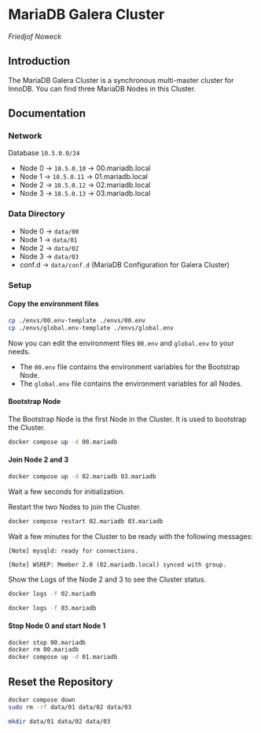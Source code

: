 # MariaDB Galera Cluster
_Friedjof Noweck_

## Introduction
The MariaDB Galera Cluster is a synchronous multi-master cluster for InnoDB.
You can find three MariaDB Nodes in this Cluster.

## Documentation
### Network
Database `10.5.0.0/24`
- Node 0 -> `10.5.0.10` -> 00.mariadb.local
- Node 1 -> `10.5.0.11` -> 01.mariadb.local
- Node 2 -> `10.5.0.12` -> 02.mariadb.local
- Node 3 -> `10.5.0.13` -> 03.mariadb.local
### Data Directory
- Node 0 -> `data/00`
- Node 1 -> `data/01`
- Node 2 -> `data/02`
- Node 3 -> `data/03`
- conf.d -> `data/conf.d` (MariaDB Configuration for Galera Cluster)
### Setup
#### Copy the environment files
```bash
cp ./envs/00.env-template ./envs/00.env
cp ./envs/global.env-template ./envs/global.env
```
Now you can edit the environment files `00.env` and `global.env` to your needs.
- The `00.env` file contains the environment variables for the Bootstrap Node.
- The `global.env` file contains the environment variables for all Nodes.
#### Bootstrap Node
The Bootstrap Node is the first Node in the Cluster. It is used to bootstrap the Cluster.
```bash
docker compose up -d 00.mariadb
```
#### Join Node 2 and 3
```bash
docker compose up -d 02.mariadb 03.mariadb
```
Wait a few seconds for initialization.

Restart the two Nodes to join the Cluster.
```bash
docker compose restart 02.mariadb 03.mariadb
```
Wait a few minutes for the Cluster to be ready with the following messages:
```text
[Note] mysqld: ready for connections.
```
```text
[Note] WSREP: Member 2.0 (02.mariadb.local) synced with group.
```
Show the Logs of the Node 2 and 3 to see the Cluster status.
```bash
docker logs -f 02.mariadb
```
```bash
docker logs -f 03.mariadb
```
#### Stop Node 0 and start Node 1
```bash
docker stop 00.mariadb
docker rm 00.mariadb
docker compose up -d 01.mariadb
```

## Reset the Repository
```bash
docker compose down
sudo rm -rf data/01 data/02 data/03
```
```bash
mkdir data/01 data/02 data/03
```
